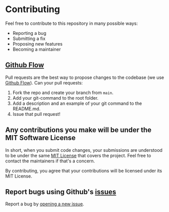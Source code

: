 # Contributing

Feel free to contribute to this repository in many possible ways:

- Reporting a bug
- Submitting a fix
- Proposing new features
- Becoming a maintainer

## [Github Flow](https://guides.github.com/introduction/flow/index.html)

Pull requests are the best way to propose changes to the codebase (we use [Github Flow](https://guides.github.com/introduction/flow/index.html)). Can your pull requests:

1. Fork the repo and create your branch from `main`.
2. Add your git-command to the root folder.
3. Add a description and an example of your git command to the README.md.
4. Issue that pull request!

## Any contributions you make will be under the MIT Software License

In short, when you submit code changes, your submissions are understood to be under the same [MIT License](http://choosealicense.com/licenses/mit/) that covers the project. Feel free to contact the maintainers if that's a concern.

By contributing, you agree that your contributions will be licensed under its MIT License.

## Report bugs using Github's [issues](https://github.com/KunzManuel/git-commands/issues)

Report a bug by [opening a new issue](https://github.com/KunzManuel/git-commands/issues/new).

